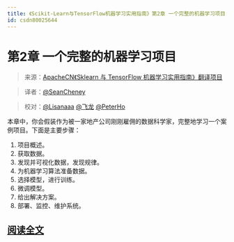 ```yaml
---
title: 《Scikit-Learn与TensorFlow机器学习实用指南》第2章 一个完整的机器学习项目
id: csdn80025644
---
```


# 第2章 一个完整的机器学习项目

> 来源：[ApacheCN《Sklearn 与 TensorFlow 机器学习实用指南》翻译项目](https://github.com/apachecn/hands_on_Ml_with_Sklearn_and_TF)

> 译者：[@SeanCheney](https://www.jianshu.com/u/130f76596b02)

> 校对：[@Lisanaaa](https://github.com/Lisanaaa) [@飞龙](https://github.com/wizardforcel) [@PeterHo](https://github.com/PeterHo)

本章中，你会假装作为被一家地产公司刚刚雇佣的数据科学家，完整地学习一个案例项目。下面是主要步骤：

1.  项目概述。
2.  获取数据。
3.  发现并可视化数据，发现规律。
4.  为机器学习算法准备数据。
5.  选择模型，进行训练。
6.  微调模型。
7.  给出解决方案。
8.  部署、监控、维护系统。

## [阅读全文](https://github.com/apachecn/hands-on-ml-zh/blob/master/docs/2.%E4%B8%80%E4%B8%AA%E5%AE%8C%E6%95%B4%E7%9A%84%E6%9C%BA%E5%99%A8%E5%AD%A6%E4%B9%A0%E9%A1%B9%E7%9B%AE.md)